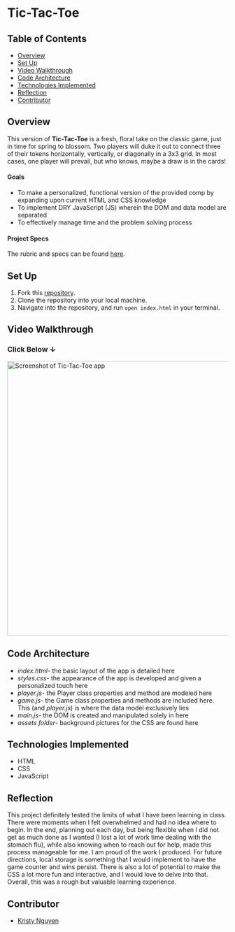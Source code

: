 # Tic-Tac-Toe

## Table of Contents
- [Overview](#overview)
- [Set Up](#set-up)
- [Video Walkthrough](#video-walkthrough)
- [Code Architecture](#code-architecture)
- [Technologies Implemented](#technologies-implemented)
- [Reflection](#reflection)
- [Contributor](#contributor)

## Overview
This version of **Tic-Tac-Toe** is a fresh, floral take on the classic game, just in time for spring to blossom. Two players will duke it out to connect three of their tokens horizontally, vertically, or diagonally in a 3x3 grid. In most cases, one player will prevail, but who knows, maybe a draw is in the cards!

#### Goals
- To make a personalized, functional version of the provided comp by expanding upon current HTML and CSS knowledge
- To implement DRY JavaScript (JS) wherein the DOM and data model are separated
- To effectively manage time and the problem solving process

#### Project Specs
The rubric and specs can be found [here](https://frontend.turing.edu/projects/module-1/tic-tac-toe-solo-v2.html).

## Set Up
1. Fork this [repository](https://github.com/kpn678/tic-tac-toe.git).
2. Clone the repository into your local machine.
3. Navigate into the repository, and run `open index.html` in your terminal.

## Video Walkthrough

### Click Below ↓
[<img width="628" alt="Screenshot of Tic-Tac-Toe app" src="https://user-images.githubusercontent.com/99382481/165406328-2a9b4e6a-54ed-4bb1-8f00-5ed1d0fe083d.png">](https://drive.google.com/file/d/1sfqe5wGNtpKwxWW_2HF_E467JdtXiAZl/view?usp=sharing)

## Code Architecture
- *index.html*- the basic layout of the app is detailed here
- *styles.css*- the appearance of the app is developed and given a personalized touch here
- *player.js*- the Player class properties and method are modeled here
- *game.js*- the Game class properties and methods are included here. This (and *player.js*) is where the data model exclusively lies
- *main.js*- the DOM is created and manipulated solely in here
- *assets folder*- background pictures for the CSS are found here

## Technologies Implemented
- HTML
- CSS
- JavaScript

## Reflection
This project definitely tested the limits of what I have been learning in class. There were moments when I felt overwhelmed and had no idea where to begin. In the end, planning out each day, but being flexible when I did not get as much done as I wanted (I lost a lot of work time dealing with the stomach flu), while also knowing when to reach out for help, made this process manageable for me. I am proud of the work I produced. For future directions, local storage is something that I would implement to have the game counter and wins persist. There is also a lot of potential to make the CSS a lot more fun and interactive, and I would love to delve into that. Overall, this was a rough but valuable learning experience.

## Contributor
- [Kristy Nguyen](https://github.com/kpn678)
